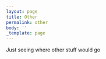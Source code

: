 ```yaml
---
layout: page
title: Other
permalink: other
body: ''
_template: page
---
```


Just seeing where other stuff would go
